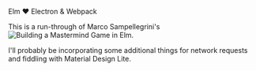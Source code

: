 Elm :heart: Electron & Webpack

This is a run-through of Marco Sampellegrini's ![Building a Mastermind Game in Elm.](https://alpacaaa.net/blog/post/elm-mastermind-game/)

I'll probably be incorporating some additional things for network requests and fiddling with Material Design Lite.
